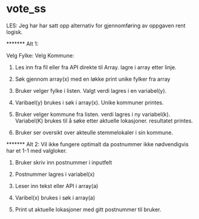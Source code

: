 # vote_ss

LES:
Jeg har har satt opp alternativ for gjennomføring av oppgaven rent logisk. 
 



*******  Alt 1:

Velg Fylke:    <Dropdown>
Velg Kommune:  <Dropdown>

1. Les inn fra fil eller fra API direkte til Array. lagre i array etter linje.  

2. Søk gjennom array(x) med en løkke 
	print unike fylker fra array  

3. Bruker velger fylke i listen. Valgt verdi lagres i en variabel(y). 

4. Varibael(y) brukes i søk i array(x). Unike kommuner printes. 

5. Bruker velger kommune fra listen. verdi lagres i ny variabel(k). Variabel(K) brukes til å søke etter aktuelle lokasjoner. resultatet printes. 

6. Bruker ser oversikt over akteulle stemmelokaler i sin kommune.  




******* Alt 2: 
Vil ikke fungere optimalt da postnummer ikke nødvendigvis har et 1-1 med valgloker. 

1. Bruker skriv inn postnummer i inputfelt 

2. Postnummer lagres i variabel(x) 

3. Leser inn tekst eller API i array(a) 

4. Varibel(x) brukes i søk i array(a) 

5. Print ut aktuelle lokasjoner med gitt postnummer til bruker.  
